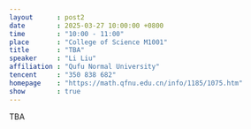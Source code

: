 ```yaml
---
layout      : post2
date        : 2025-03-27 10:00:00 +0800
time        : "10:00 - 11:00"
place       : "College of Science M1001"
title       : "TBA"
speaker     : "Li Liu"
affiliation : "Qufu Normal University"
tencent     : "350 838 682"
homepage    : "https://math.qfnu.edu.cn/info/1185/1075.htm"
show        : true
---
```

TBA
